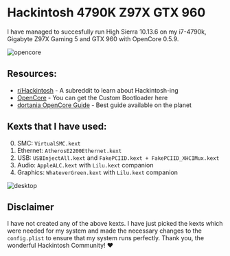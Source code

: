 # Hackintosh 4790K Z97X GTX 960

I have managed to succesfully run High Sierra 10.13.6 on my i7-4790k, Gigabyte Z97X Gaming 5 and GTX 960 with OpenCore 0.5.9.

![opencore](https://github.com/acidanthera/OpenCorePkg/raw/master/Docs/Logos/OpenCore_with_text_Small.png)

## Resources:

* [r/Hackintosh](https://www.reddit.com/r/hackintosh/) - A subreddit to learn about Hackintosh-ing
* [OpenCore](https://github.com/acidanthera/OpenCorePkg/) - You can get the Custom Bootloader here
* [dortania OpenCore Guide](https://dortania.github.io/OpenCore-Desktop-Guide/) - Best guide available on the planet

## Kexts that I have used:

0. SMC: `VirtualSMC.kext`
1. Ethernet: `AtherosE2200Ethernet.kext`
2. USB: `USBInjectAll.kext` and `FakePCIID.kext + FakePCIID_XHCIMux.kext`
3. Audio: `AppleALC.kext` with `Lilu.kext` companion
4. Graphics: `WhateverGreen.kext` with `Lilu.kext` companion

![desktop](https://github.com/amogh-w/Hackintosh-4790K-Z97X-GTX-960/blob/master/screenshots/desktop.png?raw=true)

## Disclaimer

I have not created any of the above kexts. I have just picked the kexts which were needed for my system and made the necessary changes to the `config.plist` to ensure that my system runs perfectly. Thank you, the wonderful Hackintosh Community! ❤️
